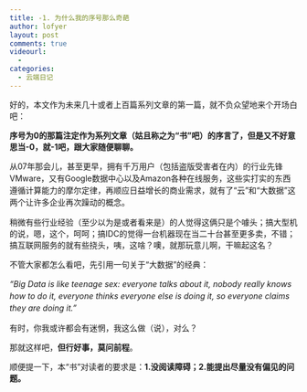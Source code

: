 ```yaml
---
title: -1. 为什么我的序号那么奇葩
author: lofyer
layout: post
comments: true
videourl:
  - 
categories:
  - 云端日记
---
```

好的，本文作为未来几十或者上百篇系列文章的第一篇，就不负众望地来个开场白吧：

**序号为0的那篇注定作为系列文章（姑且称之为“书”吧）的序言了，但是又不好意思当-0，就-1吧，跟大家随便聊聊。**

<span style="line-height: 1.5em;">从07年那会儿，甚至更早，拥有千万用户（包括盗版受害者在内）的行业先锋VMware，又有Google数据中心以及Amazon各种在线服务，这些实打实的东西遵循计算能力的摩尔定律，再顺应日益增长的商业需求，就有了“云”和“大数据”这两个让许多企业再次躁动的概念。</span>

稍微有些行业经验（至少以为是或者看来是）的人觉得这俩只是个噱头；搞大型机的说，嗯，这个，呵呵；搞IDC的觉得一台机器现在当二十台甚至更多卖，不错；搞互联网服务的就有些挠头，咦，这啥？噢，就那玩意儿啊，干嘛起这名？

不管大家都怎么看吧，先引用一句关于“大数据”的经典：

<em style="line-height: 1.5em;">“Big Data is like teenage sex: everyone talks about it, nobody really knows how to do it, everyone thinks everyone else is doing it, so everyone claims they are doing it.”</em>

<em style="line-height: 1.5em;"></em>有时，你我或许都会有迷惘，我这么做（说），对么？

那就这样吧，**但行好事，莫问前程**。

顺便提一下，本“书”对读者的要求是：**1.没阅读障碍；2.能提出尽量没有偏见的问题。**
